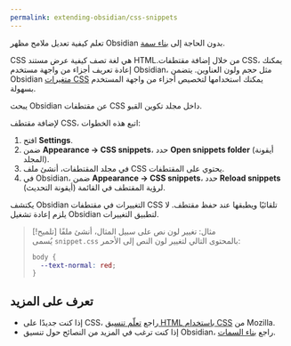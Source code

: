 ```yaml
---
permalink: extending-obsidian/css-snippets
---
```


تعلم كيفية تعديل ملامح مظهر Obsidian بدون الحاجة إلى [بناء سمة](https://docs.obsidian.md/Themes/App+themes/Build+a+theme).

CSS هي لغة تصف كيفية عرض مستند HTML.من خلال إضافة مقتطفات CSS، يمكنك إعادة تعريف أجزاء من واجهة مستخدم Obsidian، مثل حجم ولون العناوين. يتضمن Obsidian [متغيرات CSS](https://docs.obsidian.md/Reference/CSS+variables/CSS+variables) يمكنك استخدامها لتخصيص أجزاء من واجهة المستخدم بسهولة.

يبحث Obsidian عن مقتطفات CSS داخل مجلد تكوين القبو.

لإضافة مقتطف CSS، اتبع هذه الخطوات:

1. افتح **Settings**.
2. ضمن **Appearance → CSS snippets**، حدد **Open snippets folder** (أيقونة المجلد).
3. في مجلد المقتطفات، أنشئ ملف CSS يحتوي على المقتطفات.
4. في Obsidian، ضمن **Appearance → CSS snippets**، حدد **Reload snippets** (أيقونة التحديث) لرؤية المقتطف في القائمة.

يكتشف Obsidian التغييرات في مقتطفات CSS تلقائيًا ويطبقها عند حفظ مقتطف. لا يلزم إعادة تشغيل Obsidian لتطبيق التغييرات.

> [!تلميح] مثال: تغيير لون نص
> على سبيل المثال، أنشئ ملفًا يُسمى `snippet.css` بالمحتوى التالي لتغيير لون النص إلى الأحمر:
>
> ```css
> body {
> 	--text-normal: red;
> }
> ```

## تعرف على المزيد

- إذا كنت جديدًا على CSS، راجع [تعلّم تنسيق HTML باستخدام CSS](https://developer.mozilla.org/en-US/docs/Learn/CSS) من Mozilla.
- إذا كنت ترغب في المزيد من النصائح حول تنسيق Obsidian، راجع [بناء السمات](https://docs.obsidian.md/Themes/App+themes/Build+a+theme).
